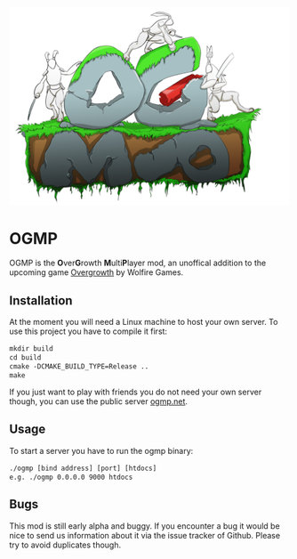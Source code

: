 ![Logo](https://raw.githubusercontent.com/ogmp/resources/master/logo.png)

# OGMP
OGMP is the **O**ver**G**rowth **M**ulti**P**layer mod, an unoffical addition to the upcoming game [Overgrowth](http://www.wolfire.com/overgrowth) by Wolfire Games.

## Installation
At the moment you will need a Linux machine to host your own server. To use this project you have to compile it first:

    mkdir build
    cd build
    cmake -DCMAKE_BUILD_TYPE=Release ..
    make

If you just want to play with friends you do not need your own server though, you can use the public server [ogmp.net](http://ogmp.net/).

## Usage
To start a server you have to run the ogmp binary:

    ./ogmp [bind address] [port] [htdocs]
    e.g. ./ogmp 0.0.0.0 9000 htdocs

## Bugs
This mod is still early alpha and buggy. If you encounter a bug it would be nice to send us information about it via the issue tracker of Github. Please try to avoid duplicates though.
